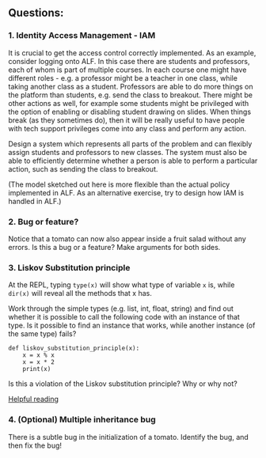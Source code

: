 ## Questions:

### 1. Identity Access Management - IAM
It is crucial to get the access control correctly implemented.  As an example, consider logging onto ALF.  In this case there are students and professors, each of whom is part of multiple courses.  In each course one might have different roles - e.g. a professor might be a teacher in one class, while taking another class as a student.  Professors are able to do more things on the platform than
students, e.g. send the class to breakout.  There might be other actions as well, for example some students might be privileged with the option of enabling or disabling student drawing on slides.  When things break (as they sometimes do), then it will be really useful to have people with tech support privileges come into any class and perform any action.

Design a system which represents all parts of the problem and can flexibly assign students and professors to new classes. The system must also be able to efficiently determine whether a person is able to perform a particular action, such as sending the class to breakout.

(The model sketched out here is more flexible than the actual policy implemented in ALF.  As an alternative exercise, try to design how IAM is handled in ALF.)

### 2. Bug or feature?
Notice that a tomato can now also appear inside a fruit salad without any errors.  Is this a bug or a feature?  Make arguments for both sides.


### 3. Liskov Substitution principle
At the REPL, typing `type(x)` will show what type of variable `x` is, while `dir(x)` will reveal all the methods that x has.

Work through the simple types (e.g. list, int, float, string) and find out whether it is possible to call the following code with an instance of that type.  Is it possible to find an instance that works, while another instance (of the same type) fails?  

```python3
def liskov_substitution_principle(x):
    x = x % x
    x = x * 2
    print(x)
```
Is this a violation of the Liskov substitution principle? Why or why not?

[Helpful reading](https://docs.python.org/3.5/library/operator.html)

### 4. (Optional) Multiple inheritance bug
There is a subtle bug in the initialization of a tomato.  Identify the bug, and then fix the bug!
